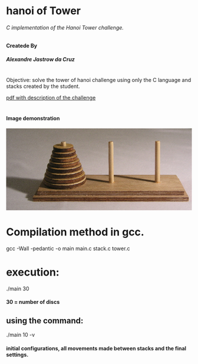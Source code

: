 # hanoi of Tower

###### C implementation of the Hanoi Tower challenge.
####
#### Createde By

##### Alexandre Jastrow da Cruz
#

Objective: solve the tower of hanoi challenge using only the C language and stacks created by the student.

[pdf with description of the challenge](https://github.com/alexandrejastrow/hanoiTower/blob/master/ED_Trab2.pdf)
#
#### Image demonstration
![image demonstration](https://github.com/alexandrejastrow/hanoiTower/blob/master/img/Tower_of_Hanoi.jpeg)


# Compilation method in gcc.

gcc -Wall -pedantic -o main main.c stack.c tower.c

# execution: 

./main 30

#### 30 = number of discs

## using the command:

./main 10 -v

#### initial configurations, all movements made between stacks and the final settings.
